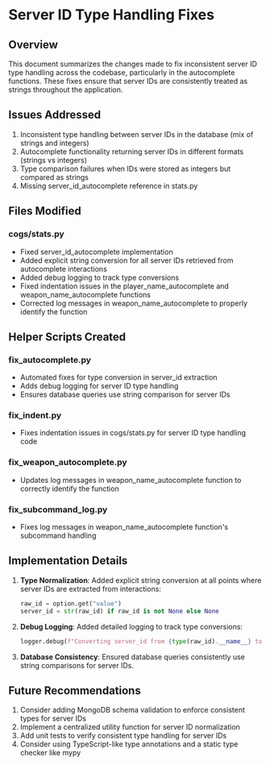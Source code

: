 # Server ID Type Handling Fixes

## Overview
This document summarizes the changes made to fix inconsistent server ID type handling across the codebase, particularly in the autocomplete functions. These fixes ensure that server IDs are consistently treated as strings throughout the application.

## Issues Addressed
1. Inconsistent type handling between server IDs in the database (mix of strings and integers)
2. Autocomplete functionality returning server IDs in different formats (strings vs integers)
3. Type comparison failures when IDs were stored as integers but compared as strings
4. Missing server_id_autocomplete reference in stats.py

## Files Modified

### cogs/stats.py
- Fixed server_id_autocomplete implementation
- Added explicit string conversion for all server IDs retrieved from autocomplete interactions
- Added debug logging to track type conversions
- Fixed indentation issues in the player_name_autocomplete and weapon_name_autocomplete functions
- Corrected log messages in weapon_name_autocomplete to properly identify the function

## Helper Scripts Created

### fix_autocomplete.py
- Automated fixes for type conversion in server_id extraction
- Adds debug logging for server ID type handling
- Ensures database queries use string comparison for server IDs

### fix_indent.py
- Fixes indentation issues in cogs/stats.py for server ID type handling code

### fix_weapon_autocomplete.py
- Updates log messages in weapon_name_autocomplete function to correctly identify the function

### fix_subcommand_log.py
- Fixes log messages in weapon_name_autocomplete function's subcommand handling

## Implementation Details

1. **Type Normalization**: Added explicit string conversion at all points where server IDs are extracted from interactions:
   ```python
   raw_id = option.get("value")
   server_id = str(raw_id) if raw_id is not None else None
   ```

2. **Debug Logging**: Added detailed logging to track type conversions:
   ```python
   logger.debug(f"Converting server_id from {type(raw_id).__name__} to string: {server_id}")
   ```

3. **Database Consistency**: Ensured database queries consistently use string comparisons for server IDs.

## Future Recommendations

1. Consider adding MongoDB schema validation to enforce consistent types for server IDs
2. Implement a centralized utility function for server ID normalization
3. Add unit tests to verify consistent type handling for server IDs
4. Consider using TypeScript-like type annotations and a static type checker like mypy
